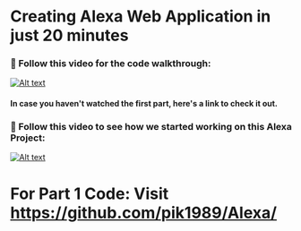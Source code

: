 # Creating Alexa Web Application in just 20 minutes

###  🔴 Follow this video for the code walkthrough:

[![Alt text](https://user-images.githubusercontent.com/34673684/121652434-39662000-cace-11eb-81ae-ecff52538ece.png)](https://www.youtube.com/watch?v=LOkOWyJcEoE)

#### In case you haven't watched the first part, here's a link to check it out.

### 🔴 Follow this video to see how we started working on this Alexa Project:

[![Alt text](https://raw.githubusercontent.com/pik1989/Alexa/main/Building%20an%20Alexa%20Skill%20in%2030%20minutes%20using%20Python.JPG)](https://www.youtube.com/watch?v=fXRbnSWJVJY)

# For Part 1 Code: Visit https://github.com/pik1989/Alexa/
